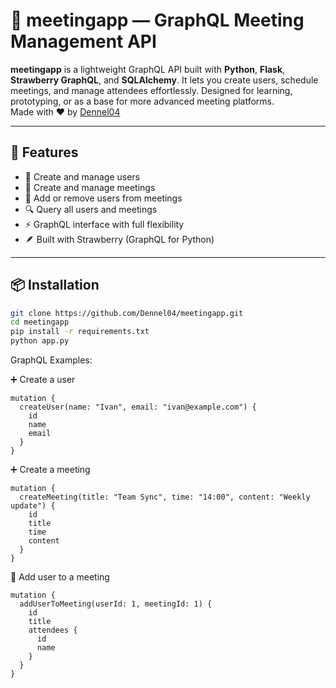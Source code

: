 # 📅 meetingapp — GraphQL Meeting Management API

**meetingapp** is a lightweight GraphQL API built with **Python**, **Flask**, **Strawberry GraphQL**, and **SQLAlchemy**. It lets you create users, schedule meetings, and manage attendees effortlessly. Designed for learning, prototyping, or as a base for more advanced meeting platforms.  
Made with ❤️ by [Dennel04](https://github.com/Dennel04)

---

## 🚀 Features

- 🧑 Create and manage users
- 📆 Create and manage meetings
- 🔗 Add or remove users from meetings
- 🔍 Query all users and meetings
- ⚡ GraphQL interface with full flexibility
- 🪶 Built with Strawberry (GraphQL for Python)

---

## 📦 Installation

```bash
git clone https://github.com/Dennel04/meetingapp.git
cd meetingapp
pip install -r requirements.txt
python app.py
```

GraphQL Examples:

➕ Create a user
```
mutation {
  createUser(name: "Ivan", email: "ivan@example.com") {
    id
    name
    email
  }
}
```

➕ Create a meeting
```
mutation {
  createMeeting(title: "Team Sync", time: "14:00", content: "Weekly update") {
    id
    title
    time
    content
  }
}
```

🔗 Add user to a meeting
```
mutation {
  addUserToMeeting(userId: 1, meetingId: 1) {
    id
    title
    attendees {
      id
      name
    }
  }
}

```
